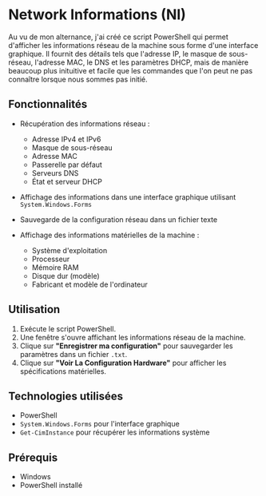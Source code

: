 # Network Informations (NI)

Au vu de mon alternance, j'ai créé ce script PowerShell qui permet d'afficher les informations réseau de la machine sous forme d'une interface graphique. Il fournit des détails tels que l'adresse IP, le masque de sous-réseau, l'adresse MAC, le DNS et les paramètres DHCP,
mais de manière beaucoup plus inituitive et facile que les commandes que l'on peut ne pas connaître lorsque nous sommes pas initié.

## Fonctionnalités

- Récupération des informations réseau :
  - Adresse IPv4 et IPv6
  - Masque de sous-réseau
  - Adresse MAC
  - Passerelle par défaut
  - Serveurs DNS
  - État et serveur DHCP

- Affichage des informations dans une interface graphique utilisant `System.Windows.Forms`

- Sauvegarde de la configuration réseau dans un fichier texte

- Affichage des informations matérielles de la machine :
  - Système d'exploitation
  - Processeur
  - Mémoire RAM
  - Disque dur (modèle)
  - Fabricant et modèle de l'ordinateur

## Utilisation

1. Exécute le script PowerShell.
2. Une fenêtre s'ouvre affichant les informations réseau de la machine.
3. Clique sur **"Enregistrer ma configuration"** pour sauvegarder les paramètres dans un fichier `.txt`.
4. Clique sur **"Voir La Configuration Hardware"** pour afficher les spécifications matérielles.

## Technologies utilisées

- PowerShell
- `System.Windows.Forms` pour l'interface graphique
- `Get-CimInstance` pour récupérer les informations système

## Prérequis

- Windows
- PowerShell installé

